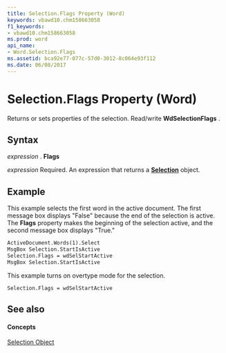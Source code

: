 ```yaml
---
title: Selection.Flags Property (Word)
keywords: vbawd10.chm158663058
f1_keywords:
- vbawd10.chm158663058
ms.prod: word
api_name:
- Word.Selection.Flags
ms.assetid: bca92e77-077c-57d0-3012-8c064e93f112
ms.date: 06/08/2017
---
```



# Selection.Flags Property (Word)

Returns or sets properties of the selection. Read/write  **WdSelectionFlags** .


## Syntax

 _expression_ . **Flags**

 _expression_ Required. An expression that returns a **[Selection](Word.Selection.md)** object.


## Example

This example selects the first word in the active document. The first message box displays "False" because the end of the selection is active. The  **Flags** property makes the beginning of the selection active, and the second message box displays "True."


```vb
ActiveDocument.Words(1).Select 
MsgBox Selection.StartIsActive 
Selection.Flags = wdSelStartActive 
MsgBox Selection.StartIsActive
```

This example turns on overtype mode for the selection.




```
Selection.Flags = wdSelStartActive
```


## See also


#### Concepts


[Selection Object](Word.Selection.md)


